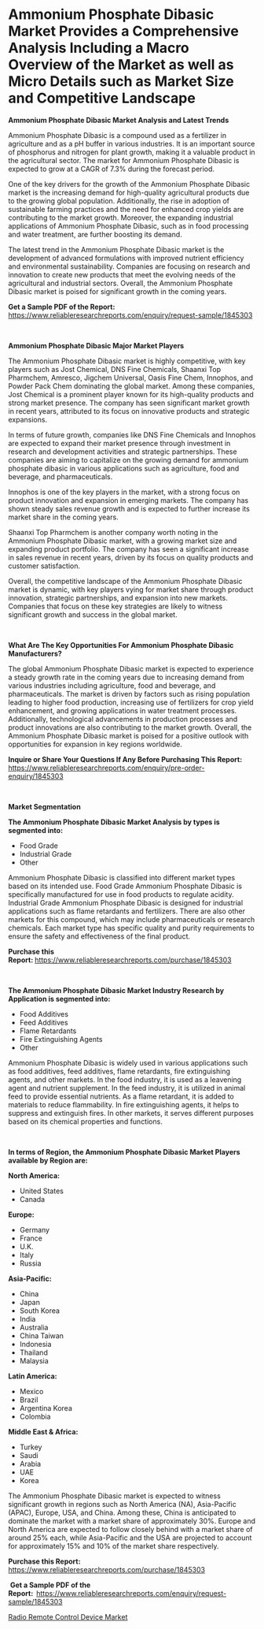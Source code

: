 <p><h1>Ammonium Phosphate Dibasic Market Provides a Comprehensive Analysis Including a Macro Overview of the Market as well as Micro Details such as Market Size and Competitive Landscape</h1></p><p><strong>Ammonium Phosphate Dibasic Market Analysis and Latest Trends</strong></p>
<p><p>Ammonium Phosphate Dibasic is a compound used as a fertilizer in agriculture and as a pH buffer in various industries. It is an important source of phosphorus and nitrogen for plant growth, making it a valuable product in the agricultural sector. The market for Ammonium Phosphate Dibasic is expected to grow at a CAGR of 7.3% during the forecast period.</p><p>One of the key drivers for the growth of the Ammonium Phosphate Dibasic market is the increasing demand for high-quality agricultural products due to the growing global population. Additionally, the rise in adoption of sustainable farming practices and the need for enhanced crop yields are contributing to the market growth. Moreover, the expanding industrial applications of Ammonium Phosphate Dibasic, such as in food processing and water treatment, are further boosting its demand.</p><p>The latest trend in the Ammonium Phosphate Dibasic market is the development of advanced formulations with improved nutrient efficiency and environmental sustainability. Companies are focusing on research and innovation to create new products that meet the evolving needs of the agricultural and industrial sectors. Overall, the Ammonium Phosphate Dibasic market is poised for significant growth in the coming years.</p></p>
<p><strong>Get a Sample PDF of the Report:&nbsp;</strong> <a href="https://www.reliableresearchreports.com/enquiry/request-sample/1845303">https://www.reliableresearchreports.com/enquiry/request-sample/1845303</a></p>
<p>&nbsp;</p>
<p><strong>Ammonium Phosphate Dibasic Major Market Players</strong></p>
<p><p>The Ammonium Phosphate Dibasic market is highly competitive, with key players such as Jost Chemical, DNS Fine Chemicals, Shaanxi Top Pharmchem, Amresco, Jigchem Universal, Oasis Fine Chem, Innophos, and Powder Pack Chem dominating the global market. Among these companies, Jost Chemical is a prominent player known for its high-quality products and strong market presence. The company has seen significant market growth in recent years, attributed to its focus on innovative products and strategic expansions.</p><p>In terms of future growth, companies like DNS Fine Chemicals and Innophos are expected to expand their market presence through investment in research and development activities and strategic partnerships. These companies are aiming to capitalize on the growing demand for ammonium phosphate dibasic in various applications such as agriculture, food and beverage, and pharmaceuticals.</p><p>Innophos is one of the key players in the market, with a strong focus on product innovation and expansion in emerging markets. The company has shown steady sales revenue growth and is expected to further increase its market share in the coming years.</p><p>Shaanxi Top Pharmchem is another company worth noting in the Ammonium Phosphate Dibasic market, with a growing market size and expanding product portfolio. The company has seen a significant increase in sales revenue in recent years, driven by its focus on quality products and customer satisfaction.</p><p>Overall, the competitive landscape of the Ammonium Phosphate Dibasic market is dynamic, with key players vying for market share through product innovation, strategic partnerships, and expansion into new markets. Companies that focus on these key strategies are likely to witness significant growth and success in the global market.</p></p>
<p>&nbsp;</p>
<p><strong>What Are The Key Opportunities For Ammonium Phosphate Dibasic Manufacturers?</strong></p>
<p><p>The global Ammonium Phosphate Dibasic market is expected to experience a steady growth rate in the coming years due to increasing demand from various industries including agriculture, food and beverage, and pharmaceuticals. The market is driven by factors such as rising population leading to higher food production, increasing use of fertilizers for crop yield enhancement, and growing applications in water treatment processes. Additionally, technological advancements in production processes and product innovations are also contributing to the market growth. Overall, the Ammonium Phosphate Dibasic market is poised for a positive outlook with opportunities for expansion in key regions worldwide.</p></p>
<p><strong>Inquire or Share Your Questions If Any Before Purchasing This Report:</strong> <a href="https://www.reliableresearchreports.com/enquiry/pre-order-enquiry/1845303">https://www.reliableresearchreports.com/enquiry/pre-order-enquiry/1845303</a></p>
<p>&nbsp;</p>
<p><strong>Market Segmentation</strong></p>
<p><strong>The Ammonium Phosphate Dibasic Market Analysis by types is segmented into:</strong></p>
<p><ul><li>Food Grade</li><li>Industrial Grade</li><li>Other</li></ul></p>
<p><p>Ammonium Phosphate Dibasic is classified into different market types based on its intended use. Food Grade Ammonium Phosphate Dibasic is specifically manufactured for use in food products to regulate acidity. Industrial Grade Ammonium Phosphate Dibasic is designed for industrial applications such as flame retardants and fertilizers. There are also other markets for this compound, which may include pharmaceuticals or research chemicals. Each market type has specific quality and purity requirements to ensure the safety and effectiveness of the final product.</p></p>
<p><strong>Purchase this Report:&nbsp;</strong><a href="https://www.reliableresearchreports.com/purchase/1845303">https://www.reliableresearchreports.com/purchase/1845303</a></p>
<p>&nbsp;</p>
<p><strong>The Ammonium Phosphate Dibasic Market Industry Research by Application is segmented into:</strong></p>
<p><ul><li>Food Additives</li><li>Feed Additives</li><li>Flame Retardants</li><li>Fire Extinguishing Agents</li><li>Other</li></ul></p>
<p><p>Ammonium Phosphate Dibasic is widely used in various applications such as food additives, feed additives, flame retardants, fire extinguishing agents, and other markets. In the food industry, it is used as a leavening agent and nutrient supplement. In the feed industry, it is utilized in animal feed to provide essential nutrients. As a flame retardant, it is added to materials to reduce flammability. In fire extinguishing agents, it helps to suppress and extinguish fires. In other markets, it serves different purposes based on its chemical properties and functions.</p></p>
<p>&nbsp;</p>
<p><strong>In terms of Region, the Ammonium Phosphate Dibasic Market Players available by Region are:</strong></p>
<p>
    <p> <strong> North America: </strong>
        <ul>
            <li>United States</li>
            <li>Canada</li>
        </ul>
        </p> 
    <p> <strong> Europe: </strong>
        <ul>
            <li>Germany</li>
            <li>France</li>
            <li>U.K.</li>
            <li>Italy</li>
            <li>Russia</li>
        </ul>
        </p> 
    <p> <strong> Asia-Pacific: </strong>
        <ul>
            <li>China</li>
            <li>Japan</li>
            <li>South Korea</li>
            <li>India</li>
            <li>Australia</li>
            <li>China Taiwan</li>
            <li>Indonesia</li>
            <li>Thailand</li>
            <li>Malaysia</li>
        </ul>
        </p> 
    <p> <strong> Latin America: </strong>
        <ul>
            <li>Mexico</li>
            <li>Brazil</li>
            <li>Argentina Korea</li>
            <li>Colombia</li>
        </ul>
        </p> 
    <p> <strong> Middle East & Africa: </strong>
        <ul>
            <li>Turkey</li>
            <li>Saudi</li>
            <li>Arabia</li>
            <li>UAE</li>
            <li>Korea</li>
        </ul>
    </p>
    </p>
<p><p>The Ammonium Phosphate Dibasic market is expected to witness significant growth in regions such as North America (NA), Asia-Pacific (APAC), Europe, USA, and China. Among these, China is anticipated to dominate the market with a market share of approximately 30%. Europe and North America are expected to follow closely behind with a market share of around 25% each, while Asia-Pacific and the USA are projected to account for approximately 15% and 10% of the market share respectively.</p></p>
<p><strong>Purchase this Report: </strong><a href="https://www.reliableresearchreports.com/purchase/1845303">https://www.reliableresearchreports.com/purchase/1845303</a></p>
<p>&nbsp;<strong>Get a Sample PDF of the Report:&nbsp;&nbsp;</strong><a href="https://www.reliableresearchreports.com/enquiry/request-sample/1845303">https://www.reliableresearchreports.com/enquiry/request-sample/1845303</a></p>
<p><strong></strong></p>
<p><p><a href="https://eight-handstand-8fb.notion.site/Radio-Remote-Control-Device-Market-Size-and-Examines-its-Market-Scope-with-a-Primary-Focus-on-Grow-abc248c3e3584eb89f4287c25ccd2e37">Radio Remote Control Device Market</a></p></p>